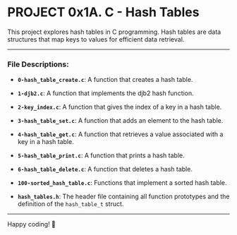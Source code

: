 # PROJECT 0x1A. C - Hash Tables

This project explores hash tables in C programming. Hash tables are data structures that map keys to values for efficient data retrieval.

---

### File Descriptions:

- **`0-hash_table_create.c`**: A function that creates a hash table.

- **`1-djb2.c`**: A function that implements the djb2 hash function.

- **`2-key_index.c`**: A function that gives the index of a key in a hash table.

- **`3-hash_table_set.c`**: A function that adds an element to the hash table.

- **`4-hash_table_get.c`**: A function that retrieves a value associated with a key in a hash table.

- **`5-hash_table_print.c`**: A function that prints a hash table.

- **`6-hash_table_delete.c`**: A function that deletes a hash table.

- **`100-sorted_hash_table.c`**: Functions that implement a sorted hash table.

- **`hash_tables.h`**: The header file containing all function prototypes and the definition of the `hash_table_t` struct.

---

Happy coding! 🚀